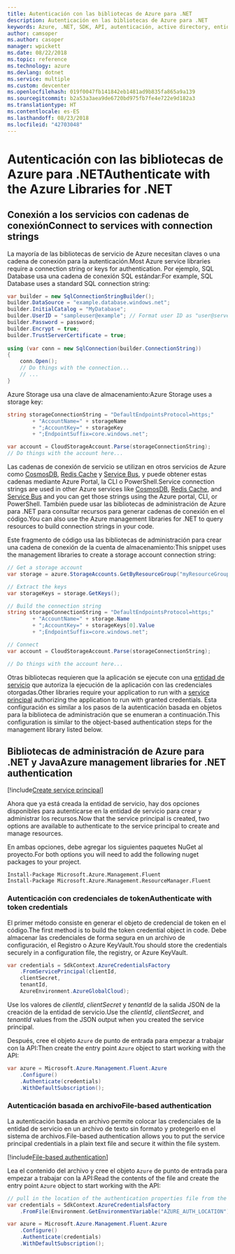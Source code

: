 ```yaml
---
title: Autenticación con las bibliotecas de Azure para .NET
description: Autenticación en las bibliotecas de Azure para .NET
keywords: Azure, .NET, SDK, API, autenticación, active directory, entidad de servicio
author: camsoper
ms.author: casoper
manager: wpickett
ms.date: 08/22/2018
ms.topic: reference
ms.technology: azure
ms.devlang: dotnet
ms.service: multiple
ms.custom: devcenter
ms.openlocfilehash: 019f0047fb141842eb1481ad9b835fa865a9a139
ms.sourcegitcommit: b2a53a3aea9de6720bd975fb7fe4e722e9d182a3
ms.translationtype: HT
ms.contentlocale: es-ES
ms.lasthandoff: 08/23/2018
ms.locfileid: "42703048"
---
```

# <a name="authenticate-with-the-azure-libraries-for-net"></a><span data-ttu-id="d4e98-104">Autenticación con las bibliotecas de Azure para .NET</span><span class="sxs-lookup"><span data-stu-id="d4e98-104">Authenticate with the Azure Libraries for .NET</span></span>

## <a name="connect-to-services-with-connection-strings"></a><span data-ttu-id="d4e98-105">Conexión a los servicios con cadenas de conexión</span><span class="sxs-lookup"><span data-stu-id="d4e98-105">Connect to services with connection strings</span></span>

<span data-ttu-id="d4e98-106">La mayoría de las bibliotecas de servicio de Azure necesitan claves o una cadena de conexión para la autenticación.</span><span class="sxs-lookup"><span data-stu-id="d4e98-106">Most Azure service libraries require a connection string or keys for authentication.</span></span> <span data-ttu-id="d4e98-107">Por ejemplo, SQL Database usa una cadena de conexión SQL estándar:</span><span class="sxs-lookup"><span data-stu-id="d4e98-107">For example, SQL Database uses a standard SQL connection string:</span></span>

```csharp
var builder = new SqlConnectionStringBuilder();
builder.DataSource = "example.database.windows.net";
builder.InitialCatalog = "MyDatabase";
builder.UserID = "sampleuser@example"; // Format user ID as "user@server"
builder.Password = password;
builder.Encrypt = true;
builder.TrustServerCertificate = true;
                
using (var conn = new SqlConnection(builder.ConnectionString))
{
    conn.Open();
    // Do things with the connection...
    // ...
}
```

<span data-ttu-id="d4e98-108">Azure Storage usa una clave de almacenamiento:</span><span class="sxs-lookup"><span data-stu-id="d4e98-108">Azure Storage uses a storage key:</span></span>

```csharp
string storageConnectionString = "DefaultEndpointsProtocol=https;"
        + "AccountName=" + storageName
        + ";AccountKey=" + storageKey
        + ";EndpointSuffix=core.windows.net";

var account = CloudStorageAccount.Parse(storageConnectionString);
// Do things with the account here...
```

<span data-ttu-id="d4e98-109">Las cadenas de conexión de servicio se utilizan en otros servicios de Azure como [CosmosDB](/azure/documentdb/documentdb-dotnet-application#a-nametoc395637769astep-5-wiring-up-azure-cosmos-db), [Redis Cache](/azure/redis-cache/cache-dotnet-how-to-use-azure-redis-cache) y [Service Bus](/azure/service-bus-messaging/service-bus-dotnet-get-started-with-queues), y puede obtener estas cadenas mediante Azure Portal, la CLI o PowerShell.</span><span class="sxs-lookup"><span data-stu-id="d4e98-109">Service connection strings are used in other Azure services like [CosmosDB](/azure/documentdb/documentdb-dotnet-application#a-nametoc395637769astep-5-wiring-up-azure-cosmos-db), [Redis Cache](/azure/redis-cache/cache-dotnet-how-to-use-azure-redis-cache), and [Service Bus](/azure/service-bus-messaging/service-bus-dotnet-get-started-with-queues) and you can get those strings using the Azure portal, CLI, or PowerShell.</span></span>  <span data-ttu-id="d4e98-110">También puede usar las bibliotecas de administración de Azure para .NET para consultar recursos para generar cadenas de conexión en el código.</span><span class="sxs-lookup"><span data-stu-id="d4e98-110">You can also use the Azure management libraries for .NET to query resources to build connection strings in your code.</span></span> 

<span data-ttu-id="d4e98-111">Este fragmento de código usa las bibliotecas de administración para crear una cadena de conexión de la cuenta de almacenamiento:</span><span class="sxs-lookup"><span data-stu-id="d4e98-111">This snippet uses the management libraries to create a storage account connection string:</span></span>

```csharp
// Get a storage account
var storage = azure.StorageAccounts.GetByResourceGroup("myResourceGroup", "myStorageAccount");

// Extract the keys
var storageKeys = storage.GetKeys();

// Build the connection string
string storageConnectionString = "DefaultEndpointsProtocol=https;"
        + "AccountName=" + storage.Name
        + ";AccountKey=" + storageKeys[0].Value
        + ";EndpointSuffix=core.windows.net";

// Connect
var account = CloudStorageAccount.Parse(storageConnectionString);

// Do things with the account here...
```

<span data-ttu-id="d4e98-112">Otras bibliotecas requieren que la aplicación se ejecute con una [entidad de servicio](https://docs.microsoft.com/azure/active-directory/develop/active-directory-application-objects) que autoriza la ejecución de la aplicación con las credenciales otorgadas.</span><span class="sxs-lookup"><span data-stu-id="d4e98-112">Other libraries require your application to run with a [service principal](https://docs.microsoft.com/azure/active-directory/develop/active-directory-application-objects) authorizing the application to run with granted credentials.</span></span> <span data-ttu-id="d4e98-113">Esta configuración es similar a los pasos de la autenticación basada en objetos para la biblioteca de administración que se enumeran a continuación.</span><span class="sxs-lookup"><span data-stu-id="d4e98-113">This configuration is similar to the object-based authentication steps for the management library listed below.</span></span>

## <a name="mgmt-auth"></a><span data-ttu-id="d4e98-114">Bibliotecas de administración de Azure para .NET y Java</span><span class="sxs-lookup"><span data-stu-id="d4e98-114">Azure management libraries for .NET authentication</span></span>

[!include[Create service principal](includes/create-sp.md)]

<span data-ttu-id="d4e98-115">Ahora que ya está creada la entidad de servicio, hay dos opciones disponibles para autenticarse en la entidad de servicio para crear y administrar los recursos.</span><span class="sxs-lookup"><span data-stu-id="d4e98-115">Now that the service principal is created, two options are available to authenticate to the service principal to create and manage resources.</span></span>

<span data-ttu-id="d4e98-116">En ambas opciones, debe agregar los siguientes paquetes NuGet al proyecto.</span><span class="sxs-lookup"><span data-stu-id="d4e98-116">For both options you will need to add the following nuget packages to your project.</span></span>

```
Install-Package Microsoft.Azure.Management.Fluent
Install-Package Microsoft.Azure.Management.ResourceManager.Fluent
```

### <a name="authenticate-with-token-credentials"></a><span data-ttu-id="d4e98-117">Autenticación con credenciales de token</span><span class="sxs-lookup"><span data-stu-id="d4e98-117">Authenticate with token credentials</span></span>

<span data-ttu-id="d4e98-118">El primer método consiste en generar el objeto de credencial de token en el código.</span><span class="sxs-lookup"><span data-stu-id="d4e98-118">The first method is to build the token credential object in code.</span></span>  <span data-ttu-id="d4e98-119">Debe almacenar las credenciales de forma segura en un archivo de configuración, el Registro o Azure KeyVault.</span><span class="sxs-lookup"><span data-stu-id="d4e98-119">You should store the credentials securely in a configuration file, the registry, or Azure KeyVault.</span></span>

```csharp
var credentials = SdkContext.AzureCredentialsFactory
    .FromServicePrincipal(clientId,
    clientSecret,
    tenantId, 
    AzureEnvironment.AzureGlobalCloud);
```

<span data-ttu-id="d4e98-120">Use los valores de *clientId*, *clientSecret* y *tenantId* de la salida JSON de la creación de la entidad de servicio.</span><span class="sxs-lookup"><span data-stu-id="d4e98-120">Use the *clientId*, *clientSecret*, and *tenantId* values from the JSON output when you created the service principal.</span></span>

<span data-ttu-id="d4e98-121">Después, cree el objeto `Azure` de punto de entrada para empezar a trabajar con la API:</span><span class="sxs-lookup"><span data-stu-id="d4e98-121">Then create the entry point `Azure` object to start working with the API:</span></span>

```csharp
var azure = Microsoft.Azure.Management.Fluent.Azure
    .Configure()
    .Authenticate(credentials)
    .WithDefaultSubscription();
```

### <a name="mgmt-file"></a><span data-ttu-id="d4e98-122">Autenticación basada en archivo</span><span class="sxs-lookup"><span data-stu-id="d4e98-122">File-based authentication</span></span>

<span data-ttu-id="d4e98-123">La autenticación basada en archivo permite colocar las credenciales de la entidad de servicio en un archivo de texto sin formato y protegerlo en el sistema de archivos.</span><span class="sxs-lookup"><span data-stu-id="d4e98-123">File-based authentication allows you to put the service principal credentials in a plain text file and secure it within the file system.</span></span>

[!include[File-based authentication](includes/file-based-auth.md)]

<span data-ttu-id="d4e98-124">Lea el contenido del archivo y cree el objeto `Azure` de punto de entrada para empezar a trabajar con la API:</span><span class="sxs-lookup"><span data-stu-id="d4e98-124">Read the contents of the file and create the entry point `Azure` object to start working with the API:</span></span>

```csharp
// pull in the location of the authentication properties file from the environment 
var credentials = SdkContext.AzureCredentialsFactory
    .FromFile(Environment.GetEnvironmentVariable("AZURE_AUTH_LOCATION"));

var azure = Microsoft.Azure.Management.Fluent.Azure
    .Configure()
    .Authenticate(credentials)
    .WithDefaultSubscription();
```
